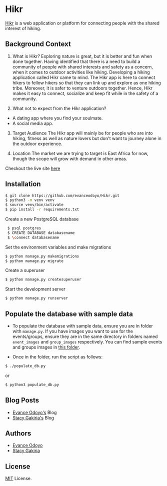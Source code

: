 # Hikr
[Hikr](hikr.odocodes.tech) is a web application or platform for connecting people with the shared interest of hiking.

## Background Context
1. What is Hikr?
Exploring nature is great, but it is better and fun when done together. Having identified that there is a need to build a community of people with shared interests and safety as a concern, when it comes to outdoor activities like hiking. Developing a hiking application called Hikr came to mind. The Hikr app is here to connect hikers to fellow hikers so that they can link up and explore as one hiking tribe. Moreover, it is safer to venture outdoors together. Hence, Hikr makes it easy to connect, socialize and keep fit while in the safety of a community.

2. What not to expect from the Hikr application?
* A dating app where you find your soulmate.
* A social media app.
 
3. Target Audience
The Hikr app will mainly be for people who are into hiking, fitness as well as nature lovers but don't want to journey alone in the outdoor experience.

4. Location 
The market we are trying to target is East Africa for now, though the scope will grow with demand in other areas.

Checkout the live site [here](hikr.odocodes.tech)

## Installation

```sh
$ git clone https://github.com/evanceodoyo/Hikr.git
$ python3 -m venv venv
$ source venv/bin/activate
$ pip install -r requirements.txt
```

Create a new PostgreSQL database

```sh
 $ psql postgres
 $ CREATE DATABASE databasename
 $ \connect databasename
```

Set the environment variables and make migrations

```sh
$ python manage.py makemigrations
$ python manage.py migrate
```

Create a superuser

```sh
$ python manage.py createsuperuser
```

Start the development server

```sh
$ python manage.py runserver
```

## Populate the database with sample data
- To populate the database with sample data, ensure you are in folder with `manage.py`. If you have images you want to use for the events/groups, ensure they are in the same directory in folders named `event_images` and `group_images` respectively. You can find sample events and groups images in [this folder](https://drive.google.com/drive/folders/1e7oFwf6U5u1plsp12ZuGyTBxGwjVqaV3?usp=sharing).

- Once in the folder, run the script as follows:  
```sh
$ ./populate_db.py
```
or 
```sh
$ python3 populate_db.py
```

## Blog Posts
- [Evance Odoyo's](https://odoyoevance.medium.com/hikr-place-to-connect-and-explore-nature-together-4328b974644a) Blog
- [Stacy Gakiria's](https://medium.com/@swgakiria/hikr-the-application-where-interests-build-a-community-and-develop-friendships-fe8f356efcc2) Blog

## Authors
- [Evance Odoyo](https://github.com/evanceodoyo)
- [Stacy Gakiria](https://github.com/SKGakiria)

## License
[MIT](https://opensource.org/license/mit/) License.